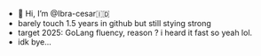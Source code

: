- 👋 Hi, I’m @Ibra-cesar🇮🇩
- barely touch 1.5 years in github but still stying strong
- target 2025: GoLang fluency, reason ? i heard it fast so yeah lol.
- idk bye...
<!---
Ibra-cesar/Ibra-cesar is a ✨ special ✨ repository because its `README.md` (this file) appears on your GitHub profile.
You can click the Preview link to take a look at your changes.
--->
